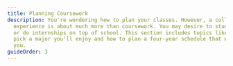 ```yaml
---
title: Planning Coursework
description: You're wondering how to plan your classes. However, a college
  experience is about much more than coursework. You may desire to study abroad
  or do internships on top of school. This section includes topics like how to
  pick a major you'll enjoy and how to plan a four-year schedule that works for
  you.
guideOrder: 3
---
```

